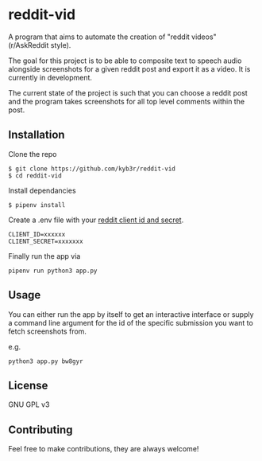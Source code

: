# reddit-vid

A program that aims to automate the creation of "reddit videos" (r/AskReddit style).

The goal for this project is to be able to composite text to speech audio alongside screenshots for a given reddit post and export it as a video. It is currently in development. 

The current state of the project is such that you can choose a reddit post and the program takes screenshots for all top level comments within the post. 

## Installation

Clone the repo

```console
$ git clone https://github.com/kyb3r/reddit-vid
$ cd reddit-vid
```

Install dependancies
```console
$ pipenv install
```

Create a .env file with your [reddit client id and secret](https://praw.readthedocs.io/en/latest/getting_started/quick_start.html).
```env
CLIENT_ID=xxxxxx
CLIENT_SECRET=xxxxxxx
```

Finally run the app via
```
pipenv run python3 app.py
```

## Usage
You can either run the app by itself to get an interactive interface or supply a command line argument for the id of the specific submission you want to fetch screenshots from. 

e.g. 
```
python3 app.py bw8gyr
```


## License 

GNU GPL v3

## Contributing

Feel free to make contributions, they are always welcome!
